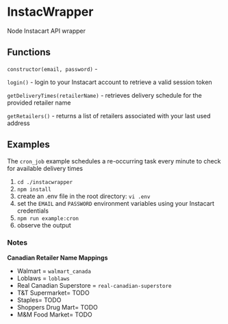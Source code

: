 # InstacWrapper

Node Instacart API wrapper

## Functions

`constructor(email, password)` - 

`login()` - login to your Instacart account to retrieve a valid session token

`getDeliveryTimes(retailerName)` - retrieves delivery schedule for the provided retailer name

`getRetailers()` - returns a list of retailers associated with your last used address

## Examples

The `cron_job` example schedules a re-occurring task every minute to check for available delivery times

1. `cd ./instacwrapper`
2. `npm install`
3. create an .env file in the root directory: `vi .env`
4. set the `EMAIL` and `PASSWORD` environment variables using your Instacart credentials
5. `npm run example:cron`
6. observe the output


### Notes

**Canadian Retailer Name Mappings**

- Walmart = `walmart_canada`
- Loblaws = `loblaws`
- Real Canadian Superstore = `real-canadian-superstore`
- T&T Supermarket= TODO
- Staples= TODO
- Shoppers Drug Mart= TODO
- M&M Food Market= TODO
